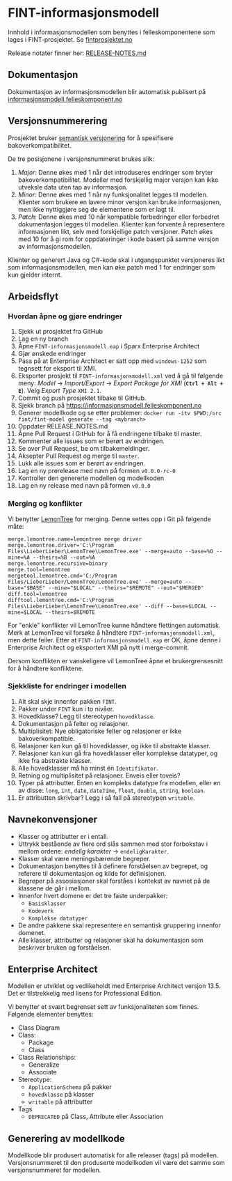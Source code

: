 ﻿# FINT-informasjonsmodell

Innhold i informasjonsmodellen som benyttes i felleskomponentene som lages i FINT-prosjektet. Se [fintprosjektet.no](https://www.fintprosjektet.no) 

Release notater finner her: [RELEASE-NOTES.md](RELEASE-NOTES.md)

## Dokumentasjon

Dokumentasjon av informasjonsmodellen blir automatisk publisert på [informasjonsmodell.felleskomponent.no](https://informasjonsmodell.felleskomponent.no/)

## Versjonsnummerering

Prosjektet bruker [semantisk versjonering](http://semver.org/) for å spesifisere bakoverkompatibilitet.

De tre posisjonene i versjonsnummeret brukes slik:

1. _Major_: Denne økes med 1 når det introduseres endringer som bryter bakoverkompatibilitet. Modeller med forskjellig major versjon kan ikke utveksle data uten tap av informasjon.
1. _Minor_: Denne økes med 1 når ny funksjonalitet legges til modellen.  Klienter som brukere en lavere minor versjon kan bruke informasjonen, men ikke nyttiggjøre seg de elementene som er lagt til.
1. _Patch_: Denne økes med 10 når kompatible forbedringer eller forbedret dokumentasjon legges til modellen.  Klienter kan forvente å representere informasjonen likt, selv med forskjellige patch versjoner.  Patch økes med 10 for å gi rom for oppdateringer i kode basert på samme versjon av informasjonsmodellen.

Klienter og generert Java og C#-kode skal i utgangspunktet versjoneres likt som informasjonsmodellen, men kan øke patch med 1 for endringer som kun gjelder internt.

## Arbeidsflyt

### Hvordan åpne og gjøre endringer

1. Sjekk ut prosjektet fra GitHub
1. Lag en ny branch
1. Åpne `FINT-informasjonsmodell.eap` i Sparx Enterprise Architect
1. Gjør ønskede endringer
1. Pass på at Enterprise Architect er satt opp med `windows-1252` som tegnsett for eksport til XMI.
1. Eksporter prosjekt til `FINT-informasjonsmodell.xml` ved å gå til følgende meny: _Model_ -> _Import/Export_ -> _Export Package for XMI_ (**`Ctrl + Alt + E`**). Velg _Export Type_ `XMI 2.1`.
1. Commit og push prosjektet tilbake til GitHub.
1. Sjekk branch på https://informasjonsmodell.felleskomponent.no
1. Generer modellkode og se etter problemer: `docker run -itv $PWD:/src fint/fint-model generate --tag <mybranch>`
1. Oppdater RELEASE_NOTES.md
1. Åpne Pull Request i GitHub for å få endringene tilbake til master.
1. Kommenter alle issues som er berørt av endringen.
1. Se over Pull Request, be om tilbakemeldinger.
1. Aksepter Pull Request og merge til `master`.
1. Lukk alle issues som er berørt av endringen.
1. Lag en ny prerelease med navn på formen `v0.0.0-rc-0`
1. Kontroller den genererte modellen og modellkoden
1. Lag en ny release med navn på formen `v0.0.0`

### Merging og konflikter

Vi benytter [LemonTree](https://www.lieberlieber.com/lemontree/en/) for merging.  Denne settes opp i Git på følgende måte:

```
merge.lemontree.name=lemontree merge driver
merge.lemontree.driver='C:\Program Files\LieberLieber\LemonTree\LemonTree.exe' --merge=auto --base=%O --mine=%A --theirs=%B --out=%A
merge.lemontree.recursive=binary
merge.tool=lemontree
mergetool.lemontree.cmd='C:/Program Files/LieberLieber/LemonTree/LemonTree.exe' --merge=auto --base="$BASE" --mine="$LOCAL" --theirs="$REMOTE" --out="$MERGED"
diff.tool=lemontree
difftool.lemontree.cmd='C:\Program Files\LieberLieber\LemonTree\LemonTree.exe' --diff --base=$LOCAL --mine=$LOCAL --theirs=$REMOTE
```

For "enkle" konflikter vil LemonTree kunne håndtere flettingen automatisk.  Merk at LemonTree vil 
forsøke å håndtere `FINT-informasjonsmodell.xml`, men dette feiler.  Etter at 
`FINT-informasjonsmodell.eap` er OK, åpne denne i Enterprise Architect og eksportert XMI på nytt
i merge-commit.

Dersom konflikten er vanskeligere vil LemonTree åpne et brukergrensesnitt for å håndtere konfliktene.

### Sjekkliste for endringer i modellen

  1. Alt skal skje innenfor pakken `FINT`.
  1. Pakker under `FINT` kun i to nivåer.
  1. Hovedklasse?  Legg til stereotypen `hovedklasse`.
  1. Dokumentasjon på felter og relasjoner.
  1. Multiplisitet: Nye obligatoriske felter og relasjoner er ikke bakoverkompatible.
  1. Relasjoner kan kun gå til hovedklasser, og ikke til abstrakte klasser.
  1. Relasjoner kan kun gå fra hovedklasser eller komplekse datatyper, og ikke fra abstrakte klasser.
  1. Alle hovedklasser må ha minst én `Identifikator`.
  1. Retning og multiplisitet på relasjoner.  Enveis eller toveis? 
  1. Typer på attributter.  Enten en kompleks datatype fra modellen, eller en av disse: `long`, `int`, `date`, `dateTime`, `float`, `double`, `string`, `boolean`.
  1. Er attributten skrivbar?  Legg i så fall på stereotypen `writable`.

## Navnekonvensjoner

- Klasser og attributter er i entall.
- Uttrykk bestående av flere ord slås sammen med stor forbokstav i mellom ordene: _endelig karakter_ -> `endeligKarakter`. 
- Klasser skal være meningsbærende begreper.
- Dokumentasjon benyttes til å definere forståelsen av begrepet, og referere til dokumentasjon og kilde for definisjonen.
- Begreper på assosiasjoner skal forståes i kontekst av navnet på de klassene de går i mellom.
- Innenfor hvert domene er det tre faste underpakker:
   - `Basisklasser`
   - `Kodeverk`
   - `Komplekse datatyper`
- De andre pakkene skal representere en semantisk gruppering innenfor domenet.
- Alle klasser, attributter og relasjoner skal ha dokumentasjon som beskriver bruken og forståelsen.

## Enterprise Architect

Modellen er utviklet og vedlikeholdt med Enterprise Architect versjon 13.5.  Det er tilstrekkelig med
lisens for Professional Edition.

Vi benytter et svært begrenset sett av funksjonaliteten som finnes.  Følgende elementer benyttes:

 - Class Diagram
 - Class:
   - Package
   - Class
 - Class Relationships:
   - Generalize
   - Associate
 - Stereotype:
   - `ApplicationSchema` på pakker
   - `hovedklasse` på klasser
   - `writable` på attributter
 - Tags
   - `DEPRECATED` på Class, Attribute eller Association

## Generering av modellkode

Modellkode blir produsert automatisk for alle releaser (tags) på modellen.  Versjonsnummeret til den
produserte modellkoden vil være det samme som versjonsnummeret for modellen.
